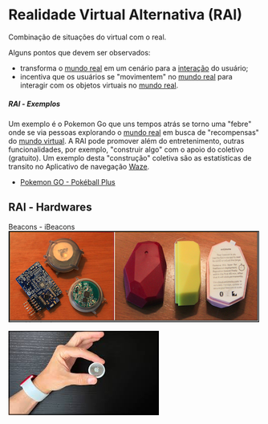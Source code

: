 # Realidade Virtual Alternativa (RAl)  

Combinação de situações do virtual com o real.

Alguns pontos que devem ser observados:  

- transforma o [mundo real](../README.md#mundo-real "mundo real") em um cenário para a [interação](../README.md#interação "interação") do usuário;  
- incentiva que os usuários se "movimentem" no [mundo real](../README.md#mundo-real "mundo real") para interagir com os objetos virtuais no [mundo real](../README.md#mundo-real "mundo real").  

##### RAl - Exemplos

Um exemplo é o Pokemon Go que uns tempos atrás se torno uma "febre" onde se via pessoas explorando o [mundo real](../README.md#mundo-real "mundo real") em busca de "recompensas" do [mundo virtual](../README.md#mundo-virtual "mundo virtual"). A RAl pode promover além do entretenimento, outras funcionalidades, por exemplo, "construir algo" com o apoio do coletivo (gratuito). Um exemplo desta "construção" coletiva são as estatísticas de transito no Aplicativo de navegação [Waze](https://pt.wikipedia.org/wiki/Waze "Waze").  

- [Pokemon GO - Pokéball Plus](<https://www.youtube.com/watch?v=3UWnEo3A5fU> "Pokemon GO - Pokéball Plus")  

## RAl - Hardwares

Beacons - iBeacons  
![iBeacon_FURB](../_/Conceitos/iBeacon_FURB.png "iBeacon_FURB")  

![iBeacon_AirTag](../_/Conceitos/iBeacon_AirTag.png "iBeacon_AirTag")  
